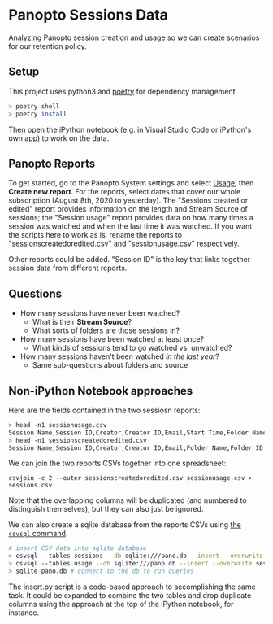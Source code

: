 # Panopto Sessions Data

Analyzing Panopto session creation and usage so we can create scenarios for our retention policy.

## Setup

This project uses python3 and [poetry](https://python-poetry.org/) for dependency management.

```sh
> poetry shell
> poetry install
```

Then open the iPython notebook (e.g. in Visual Studio Code or iPython's own app) to work on the data.

## Panopto Reports

To get started, go to the Panopto System settings and select [Usage](https://ccarts.hosted.panopto.com/Panopto/Pages/Admin/Usage.aspx#), then **Create new report**. For the reports, select dates that cover our whole subscription (August 8th, 2020 to yesterday). The "Sessions created or edited" report provides information on the length and Stream Source of sessions; the "Session usage" report provides data on how many times a session was watched and when the last time it was watched. If you want the scripts here to work as is, rename the reports to "sessionscreatedoredited.csv" and "sessionusage.csv" respectively.

Other reports could be added. "Session ID" is the key that links together session data from different reports.

## Questions

- How many sessions have never been watched?
  - What is their **Stream Source**?
  - What sorts of folders are those sessions in?
- How many sessions have been watched at least once?
  - What kinds of sessions tend to go watched vs. unwatched?
- How many sessions haven't been watched _in the last year_?
  - Same sub-questions about folders and source

## Non-iPython Notebook approaches

Here are the fields contained in the two sessiosn reports:

```sh
> head -n1 sessionusage.csv
Session Name,Session ID,Creator,Creator ID,Email,Start Time,Folder Name,Folder ID,Views and Downloads,Unique Viewers,Minutes Delivered,Average Minutes Delivered,Session Length,Rating Count,Average Rating,Most Recent View Date,Root Folder (Level 0),Subfolder (Level 1),Subfolder (Level 2),Subfolder (Level 3),Subfolder (Level 4)
> head -n1 sessionscreatedoredited.csv
Session Name,Session ID,Creator,Creator ID,Email,Folder Name,Folder ID,Start Time,Last Time Edited,Last Approval Action,Last Approval Time,Last Approver Name,Last Approver Id,Session Length,Stream Count,Stream Source,Rating Count,Average Rating,Root Folder (Level 0),Subfolder (Level 1),Subfolder (Level 2),Subfolder (Level 3),Subfolder (Level 4)
```

We can join the two reports CSVs together into one spreadsheet:

`csvjoin -c 2 --outer sessionscreatedoredited.csv sessionusage.csv > sessions.csv`

Note that the overlapping columns will be duplicated (and numbered to distinguish themselves), but they can also just be ignored.

We can also create a sqlite database from the reports CSVs using [the `csvsql` command](https://csvkit.readthedocs.io/en/latest/scripts/csvsql.html).

```sh
# insert CSV data into sqlite database
> csvsql --tables sessions --db sqlite:///pano.db --insert --overwrite sessionscreatedoredited.csv
> csvsql --tables usage --db sqlite:///pano.db --insert --overwrite sessionusage.csv
> sqlite pano.db # connect to the db to run queries
```

The insert.py script is a code-based approach to accomplishing the same task. It could be expanded to combine the two tables and drop duplicate columns using the approach at the top of the iPython notebook, for instance.
